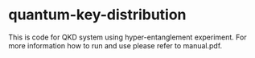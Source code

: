 # quantum-key-distribution
This is code for QKD system using hyper-entanglement experiment. For more information how to run and use please refer to manual.pdf.
